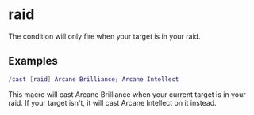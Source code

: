 # raid

The condition will only fire when your target is in your raid.

## Examples

```lua
/cast [raid] Arcane Brilliance; Arcane Intellect
```

This macro will cast Arcane Brilliance when your current target is in your
raid. If your target isn't, it will cast Arcane Intellect on it instead.